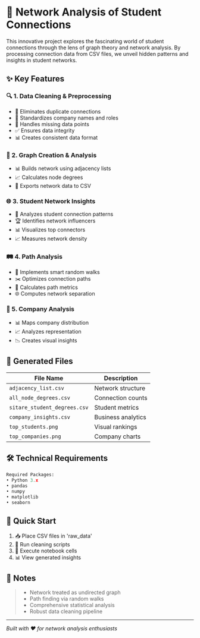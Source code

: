 # 🌟 Network Analysis of Student Connections

This innovative project explores the fascinating world of student connections through the lens of graph theory and network analysis. By processing connection data from CSV files, we unveil hidden patterns and insights in student networks.

## ✨ Key Features

### 🔍 1. Data Cleaning & Preprocessing
- 🧹 Eliminates duplicate connections
- 🏢 Standardizes company names and roles
- 🎯 Handles missing data points
- ✅ Ensures data integrity
- 📊 Creates consistent data format

### 🎯 2. Graph Creation & Analysis
- 📊 Builds network using adjacency lists
- 📈 Calculates node degrees
- 💾 Exports network data to CSV

### 🌐 3. Student Network Insights
- 🔢 Analyzes student connection patterns
- 🏆 Identifies network influencers
- 📊 Visualizes top connectors
- 📈 Measures network density

### 🛤️ 4. Path Analysis
- 🎲 Implements smart random walks
- ✂️ Optimizes connection paths
- 📏 Calculates path metrics
- 🌐 Computes network separation

### 💼 5. Company Analysis
- 📊 Maps company distribution
- 📈 Analyzes representation
- 📉 Creates visual insights

## 📁 Generated Files
| File Name | Description |
|-----------|-------------|
| `adjacency_list.csv` | Network structure |
| `all_node_degrees.csv` | Connection counts |
| `sitare_student_degrees.csv` | Student metrics |
| `company_insights.csv` | Business analytics |
| `top_students.png` | Visual rankings |
| `top_companies.png` | Company charts |

## 🛠️ Technical Requirements
```python
Required Packages:
• Python 3.x
• pandas
• numpy
• matplotlib
• seaborn
```

## 🚀 Quick Start
1. 📥 Place CSV files in 'raw_data'
2. 🧹 Run cleaning scripts
3. 📓 Execute notebook cells
4. 📊 View generated insights

## 📝 Notes
> - Network treated as undirected graph
> - Path finding via random walks
> - Comprehensive statistical analysis
> - Robust data cleaning pipeline

---
*Built with ❤️ for network analysis enthusiasts*
